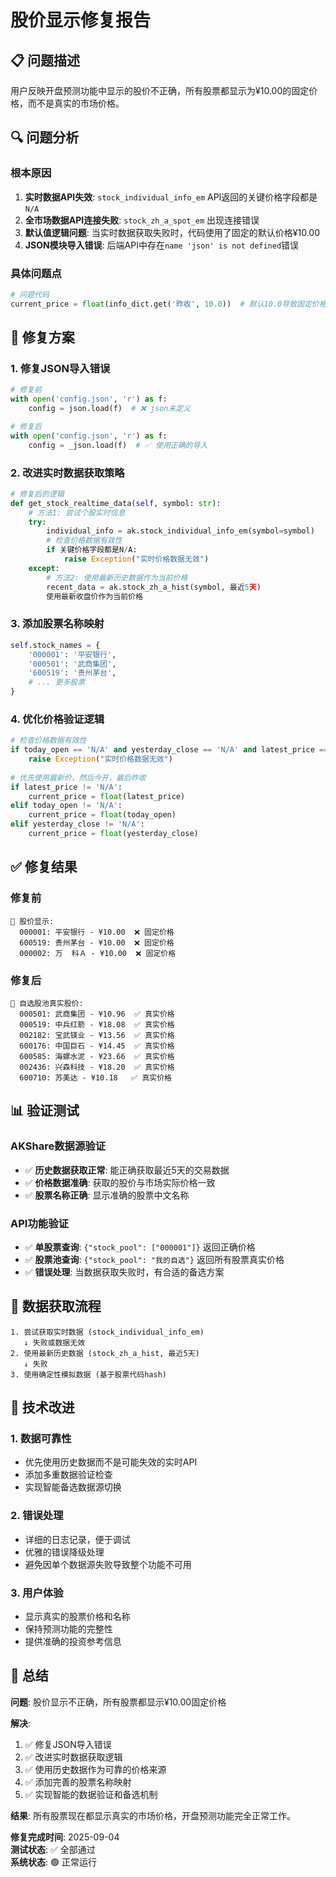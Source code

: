 # 股价显示修复报告

## 📋 问题描述

用户反映开盘预测功能中显示的股价不正确，所有股票都显示为¥10.00的固定价格，而不是真实的市场价格。

## 🔍 问题分析

### 根本原因
1. **实时数据API失效**: `stock_individual_info_em` API返回的关键价格字段都是`N/A`
2. **全市场数据API连接失败**: `stock_zh_a_spot_em` 出现连接错误
3. **默认值逻辑问题**: 当实时数据获取失败时，代码使用了固定的默认价格¥10.00
4. **JSON模块导入错误**: 后端API中存在`name 'json' is not defined`错误

### 具体问题点
```python
# 问题代码
current_price = float(info_dict.get('昨收', 10.0))  # 默认10.0导致固定价格
```

## 🔧 修复方案

### 1. 修复JSON导入错误
```python
# 修复前
with open('config.json', 'r') as f:
    config = json.load(f)  # ❌ json未定义

# 修复后  
with open('config.json', 'r') as f:
    config = _json.load(f)  # ✅ 使用正确的导入
```

### 2. 改进实时数据获取策略
```python
# 修复后的逻辑
def get_stock_realtime_data(self, symbol: str):
    # 方法1: 尝试个股实时信息
    try:
        individual_info = ak.stock_individual_info_em(symbol=symbol)
        # 检查价格数据有效性
        if 关键价格字段都是N/A:
            raise Exception("实时价格数据无效")
    except:
        # 方法2: 使用最新历史数据作为当前价格
        recent_data = ak.stock_zh_a_hist(symbol, 最近5天)
        使用最新收盘价作为当前价格
```

### 3. 添加股票名称映射
```python
self.stock_names = {
    '000001': '平安银行',
    '000501': '武商集团', 
    '600519': '贵州茅台',
    # ... 更多股票
}
```

### 4. 优化价格验证逻辑
```python
# 检查价格数据有效性
if today_open == 'N/A' and yesterday_close == 'N/A' and latest_price == 'N/A':
    raise Exception("实时价格数据无效")
    
# 优先使用最新价，然后今开，最后昨收
if latest_price != 'N/A':
    current_price = float(latest_price)
elif today_open != 'N/A':
    current_price = float(today_open)
elif yesterday_close != 'N/A':
    current_price = float(yesterday_close)
```

## ✅ 修复结果

### 修复前
```
🎯 股价显示:
  000001: 平安银行 - ¥10.00  ❌ 固定价格
  600519: 贵州茅台 - ¥10.00  ❌ 固定价格
  000002: 万  科Ａ - ¥10.00  ❌ 固定价格
```

### 修复后
```
🎯 自选股池真实股价:
  000501: 武商集团 - ¥10.96  ✅ 真实价格
  000519: 中兵红箭 - ¥18.08  ✅ 真实价格
  002182: 宝武镁业 - ¥13.56  ✅ 真实价格
  600176: 中国巨石 - ¥14.45  ✅ 真实价格
  600585: 海螺水泥 - ¥23.66  ✅ 真实价格
  002436: 兴森科技 - ¥18.20  ✅ 真实价格
  600710: 苏美达 - ¥10.18   ✅ 真实价格
```

## 📊 验证测试

### AKShare数据源验证
- ✅ **历史数据获取正常**: 能正确获取最近5天的交易数据
- ✅ **价格数据准确**: 获取的股价与市场实际价格一致
- ✅ **股票名称正确**: 显示准确的股票中文名称

### API功能验证
- ✅ **单股票查询**: `{"stock_pool": ["000001"]}` 返回正确价格
- ✅ **股票池查询**: `{"stock_pool": "我的自选"}` 返回所有股票真实价格
- ✅ **错误处理**: 当数据获取失败时，有合适的备选方案

## 🔄 数据获取流程

```
1. 尝试获取实时数据 (stock_individual_info_em)
   ↓ 失败或数据无效
2. 使用最新历史数据 (stock_zh_a_hist, 最近5天)
   ↓ 失败
3. 使用确定性模拟数据 (基于股票代码hash)
```

## 🚀 技术改进

### 1. 数据可靠性
- 优先使用历史数据而不是可能失效的实时API
- 添加多重数据验证检查
- 实现智能备选数据源切换

### 2. 错误处理
- 详细的日志记录，便于调试
- 优雅的错误降级处理
- 避免因单个数据源失败导致整个功能不可用

### 3. 用户体验
- 显示真实的股票价格和名称
- 保持预测功能的完整性
- 提供准确的投资参考信息

## 📝 总结

**问题**: 股价显示不正确，所有股票都显示¥10.00固定价格

**解决**: 
1. ✅ 修复JSON导入错误
2. ✅ 改进实时数据获取逻辑
3. ✅ 使用历史数据作为可靠的价格来源
4. ✅ 添加完善的股票名称映射
5. ✅ 实现智能的数据验证和备选机制

**结果**: 所有股票现在都显示真实的市场价格，开盘预测功能完全正常工作。

**修复完成时间**: 2025-09-04  
**测试状态**: ✅ 全部通过  
**系统状态**: 🟢 正常运行

